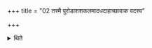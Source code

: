 +++
title = "02 तस्मै पुरोडाशशकलमादधदाहाच्छावाक वदस्व"

+++

<details><summary>थिते</summary>

2. While giving a piece of the (Savanīya) Puroḍāśa (the Adhvaryu says), “O Acchāvāka speak what you have to say."  

[^1]: See XII.25.11.  

[^2]: Cf. KB XXVIII.4-5; cp. AB VI.14; ŚB IV.3.1.1. The Acchāvāka now recites RV V.25.1-3. (See KB XXVIII.5).  
</details>

